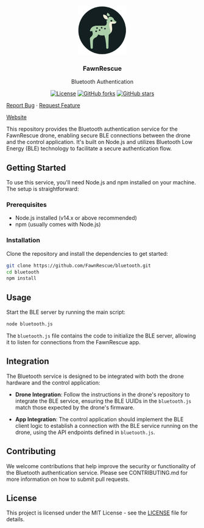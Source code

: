 <br />
<p align="center">
<a><img src="image/Logo-circle.png" alt="FawnRescue" width="128" height="128" title="FawnRescue"></a>
  <h3 align="center">FawnRescue</h3>
  <p align="center">
    Bluetooth Authentication<br />
    <p align="center">
  <a href="https://github.com/FawnRescue/bluetooth/blob/main/LICENSE"><img src="https://img.shields.io/github/license/FawnRescue/bluetooth" alt="License"></a>
  <a href="https://github.com/FawnRescue/bluetooth/network/members"><img src="https://img.shields.io/github/forks/FawnRescue/bluetooth?style=social" alt="GitHub forks"></a>
  <a href="https://github.com/FawnRescue/bluetooth/stargazers"><img src="https://img.shields.io/github/stars/FawnRescue/bluetooth?style=social" alt="GitHub stars"></a>
</p>
    <p>
    <a href="https://github.com/FawnRescue/bluetooth/issues">Report Bug</a>
    ·
    <a href="https://github.com/FawnRescue/bluetooth/issues">Request Feature</a>
    </p>
    <a href="https://fawnrescue.github.io/">Website</a>
  </p>
</p>

This repository provides the Bluetooth authentication service for the FawnRescue drone, enabling secure BLE connections between the drone and the control application. It's built on Node.js and utilizes Bluetooth Low Energy (BLE) technology to facilitate a secure authentication flow.

## Getting Started

To use this service, you'll need Node.js and npm installed on your machine. The setup is straightforward:

### Prerequisites

- Node.js installed (v14.x or above recommended)
- npm (usually comes with Node.js)

### Installation

Clone the repository and install the dependencies to get started:

```bash
git clone https://github.com/FawnRescue/bluetooth.git
cd bluetooth
npm install
```

## Usage

Start the BLE server by running the main script:

```bash
node bluetooth.js
```

The `bluetooth.js` file contains the code to initialize the BLE server, allowing it to listen for connections from the FawnRescue app.

## Integration

The Bluetooth service is designed to be integrated with both the drone hardware and the control application:

- **Drone Integration**: Follow the instructions in the drone's repository to integrate the BLE service, ensuring the BLE UUIDs in the `bluetooth.js` match those expected by the drone's firmware.

- **App Integration**: The control application should implement the BLE client logic to establish a connection with the BLE service running on the drone, using the API endpoints defined in `bluetooth.js`.

## Contributing

We welcome contributions that help improve the security or functionality of the Bluetooth authentication service. Please see CONTRIBUTING.md for more information on how to submit pull requests.

## License

This project is licensed under the MIT License - see the [LICENSE](LICENSE.md) file for details.
